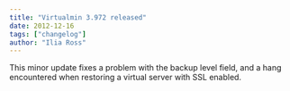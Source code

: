 ```yaml
---
title: "Virtualmin 3.972 released"
date: 2012-12-16
tags: ["changelog"]
author: "Ilia Ross"
---
```


This minor update fixes a problem with the backup level field, and a hang encountered when restoring a virtual server with SSL enabled.
